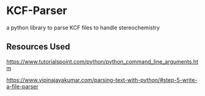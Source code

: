 # KCF-Parser
a python library to parse KCF files to handle stereochemistry

## Resources Used
https://www.tutorialspoint.com/python/python_command_line_arguments.htm

https://www.vipinajayakumar.com/parsing-text-with-python/#step-5-write-a-file-parser